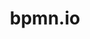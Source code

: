 ---
codehost: https://github.com/bpmn-io
logohandle: bpmnio
sort: bpmnio
title: bpmn.io
website: https://bpmn.io/
---